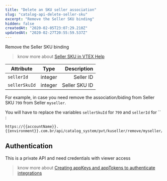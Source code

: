 ```yaml
---
title: "Delete an SKU seller association"
slug: "catalog-api-delete-seller-sku"
excerpt: "Remove the Seller SKU binding"
hidden: false
createdAt: "2020-02-05T23:07:29.210Z"
updatedAt: "2020-02-27T20:55:59.537Z"
---
```

Remove the Seller SKU binding

> know more about [Seller SKU in VTEX Help](https://help.vtex.com/en/search/seller%20sku)


| Attribute    | Type        | Description |
| --------------- |:---------:| -------------------------------------------------------------------------------------------:|
| `sellerId` | integer | Seller ID |
| `sellerSkuId` | integer | Seller SKU ID |


For example, in case you need remove the association/biding from Seller SKU `799` from Seller `myseller`.

You will have to replace the variables `sellerSkuId` for `799` and `sellerId` for `` :

```
https://{{accountName}}.{{environment}}.com.br/api/catalog_system/pvt/kuseller/remove/myseller/799
```




## Authentication

This is a private API and need credentials with viewer access



> know more about [Creating appKeys and appTokens to authenticate integrations](https://help.vtex.com/en/tutorial/creating-appkeys-and-apptokens-to-authenticate-integrations)